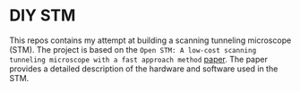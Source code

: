 # DIY STM

This repos contains my attempt at building a scanning tunneling microscope (STM). The project is based on the `Open STM: A low-cost scanning tunneling microscope with a fast approach method` [paper](https://data.mendeley.com/datasets/f35c6xzzcm/1). The paper provides a detailed description of the hardware and software used in the STM.
